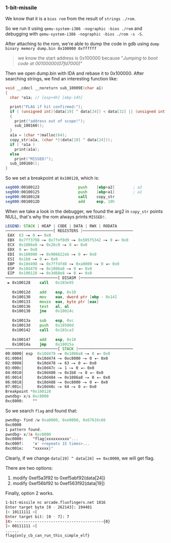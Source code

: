 ### 1-bit-missile 
We know that it is a `bios rom` from the result of `strings ./rom`.

So we run it using `qemu-system-i386 -nographic -bios ./rom` and debugging with `qemu-system-i386 -nographic -bios ./rom -s -S`.

After attaching to the rom, we're able to dump the code in gdb using `dump binary memory dump.bin 0x100000 0xffffff`

> we know the start address is 0x100000 because "*Jumping to boot code at 00100000(07fd7000)*"
> 

Then we open dump.bin with IDA and rebase it to 0x100000. After searching strings, we find an interesting function like:
```C
void __cdecl __noreturn sub_10009E(char a1)
{
  char *a1a; // [esp+4h] [ebp-14h]

  print("FLAG if hit confirmed:");
  if ( (unsigned int)(data[19] ^ data[24]) < data[32] || (unsigned int)(data[19] ^ data[24]) > data[33] )
  {
    print("address out of scope!");
    sub_100160();
  }
  a1a = (char *)malloc(64);
  copy_str(a1a, (char *)(data[19] ^ data[24]));
  if ( *a1a )
    print(a1a);
  else
    print("MISSED!");
  sub_100160();
}
```

So we set a breakpoint at `0x100128`, which is:
```asm
seg000:00100122                 push    [ebp+a2]        ; a2
seg000:00100125                 push    [ebp+a1]        ; a1
seg000:00100128                 call    copy_str
seg000:0010012D                 add     esp, 10h
```

When we take a look in the debugger, we found the arg2 in `copy_str` points NULL, that's why the rom always prints `MISSED!`.
```asm
LEGEND: STACK | HEAP | CODE | DATA | RWX | RODATA
─────────────────────[ REGISTERS ]──────────────────────
 EAX  63 —▸ 0 ◂— 0x0
 EBX  0x7ff3798 —▸ 0x7fef0d9 —▸ 0x505f5342 —▸ 0 ◂— 0x0
 ECX  0x1086e8 —▸ 0x26c0 —▸ 0 ◂— 0x0
 EDX  0 ◂— 0x0
 EDI  0x100000 —▸ 0x906622eb —▸ 0 ◂— 0x0
 ESI  0x1b8 —▸ 0 ◂— 0x0
 EBP  0x10d498 —▸ 0x7ff4fd8 —▸ 0xa0000 —▸ 0 ◂— 0x0
 ESP  0x10d470 —▸ 0x1086a8 —▸ 0 ◂— 0x0
 EIP  0x100128 —▸ 0x3d68e8 —▸ 0 ◂— 0x0
───────────────────────[ DISASM ]───────────────────────
 ► 0x100128    call   0x103e95
 
   0x10012d    add    esp, 0x10
   0x100130    mov    eax, dword ptr [ebp - 0x14]
   0x100133    movzx  eax, byte ptr [eax]
   0x100136    test   al, al
   0x100138    jne    0x10014c
 
   0x10013a    sub    esp, 0xc
   0x10013d    push   0x10500d
   0x100142    call   0x103ca3
 
   0x100147    add    esp, 0x10
   0x10014a    jmp    0x10015a
───────────────────────[ STACK ]────────────────────────
00:0000│ esp  0x10d470 —▸ 0x1086a8 —▸ 0 ◂— 0x0
01:0004│      0x10d474 —▸ 0xc8000 —▸ 0 ◂— 0x0
02:0008│      0x10d478 —▸ 63 —▸ 0 ◂— 0x0
03:000c│      0x10d47c —▸ 1 —▸ 0 ◂— 0x0
04:0010│      0x10d480 —▸ 0x1b8 —▸ 0 ◂— 0x0
05:0014│      0x10d484 —▸ 0x1086a8 —▸ 0 ◂— 0x0
06:0018│      0x10d488 —▸ 0xc8000 —▸ 0 ◂— 0x0
07:001c│      0x10d48c —▸ 64 —▸ 0 ◂— 0x0
Breakpoint *0x100128
pwndbg> x/s 0xc8000
0xc8000:	""
```

So we search `flag` and found that:
```asm
pwndbg> find /w 0xa0000, 0xe0000, 0x67616c66
0xc0000
1 pattern found.
pwndbg> x/3s 0xc0000
0xc0000:	"flag{xxxxxxxxxx"...
0xc000f:	'x' <repeats 15 times>...
0xc001e:	"xxxxxx}"
```

Clearly, if we change `data[19] ^ data[24] == 0xc0000`, we will get flag.

There are two options:
1. modify 0xef5a3f92 to 0xef5abf92(data[24])
2. modify 0xef56bf92 to 0xef563f92(data[19])

Finally, option 2 works.
```bash
1-bit-missile nc arcade.fluxfingers.net 1816
Enter target byte [0 - 262143]: 194401
]> 10111111 <[
Enter target bit: [0 - 7]: 7
}X> ---------------------------------------{0}
]> 00111111 <[
......
flag{only_cb_can_run_this_simple_elf}
```
